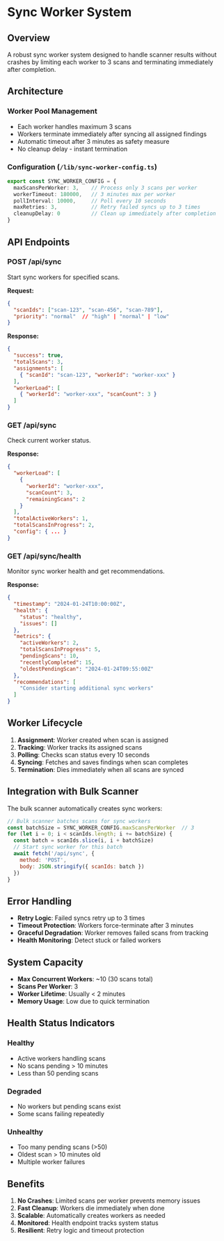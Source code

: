 # Sync Worker System

## Overview
A robust sync worker system designed to handle scanner results without crashes by limiting each worker to 3 scans and terminating immediately after completion.

## Architecture

### Worker Pool Management
- Each worker handles maximum 3 scans
- Workers terminate immediately after syncing all assigned findings
- Automatic timeout after 3 minutes as safety measure
- No cleanup delay - instant termination

### Configuration (`/lib/sync-worker-config.ts`)
```typescript
export const SYNC_WORKER_CONFIG = {
  maxScansPerWorker: 3,    // Process only 3 scans per worker
  workerTimeout: 180000,   // 3 minutes max per worker
  pollInterval: 10000,     // Poll every 10 seconds
  maxRetries: 3,           // Retry failed syncs up to 3 times
  cleanupDelay: 0          // Clean up immediately after completion
}
```

## API Endpoints

### POST /api/sync
Start sync workers for specified scans.

**Request:**
```json
{
  "scanIds": ["scan-123", "scan-456", "scan-789"],
  "priority": "normal"  // "high" | "normal" | "low"
}
```

**Response:**
```json
{
  "success": true,
  "totalScans": 3,
  "assignments": [
    { "scanId": "scan-123", "workerId": "worker-xxx" }
  ],
  "workerLoad": [
    { "workerId": "worker-xxx", "scanCount": 3 }
  ]
}
```

### GET /api/sync
Check current worker status.

**Response:**
```json
{
  "workerLoad": [
    {
      "workerId": "worker-xxx",
      "scanCount": 3,
      "remainingScans": 2
    }
  ],
  "totalActiveWorkers": 1,
  "totalScansInProgress": 2,
  "config": { ... }
}
```

### GET /api/sync/health
Monitor sync worker health and get recommendations.

**Response:**
```json
{
  "timestamp": "2024-01-24T10:00:00Z",
  "health": {
    "status": "healthy",
    "issues": []
  },
  "metrics": {
    "activeWorkers": 2,
    "totalScansInProgress": 5,
    "pendingScans": 10,
    "recentlyCompleted": 15,
    "oldestPendingScan": "2024-01-24T09:55:00Z"
  },
  "recommendations": [
    "Consider starting additional sync workers"
  ]
}
```

## Worker Lifecycle

1. **Assignment**: Worker created when scan is assigned
2. **Tracking**: Worker tracks its assigned scans
3. **Polling**: Checks scan status every 10 seconds
4. **Syncing**: Fetches and saves findings when scan completes
5. **Termination**: Dies immediately when all scans are synced

## Integration with Bulk Scanner

The bulk scanner automatically creates sync workers:

```javascript
// Bulk scanner batches scans for sync workers
const batchSize = SYNC_WORKER_CONFIG.maxScansPerWorker  // 3
for (let i = 0; i < scanIds.length; i += batchSize) {
  const batch = scanIds.slice(i, i + batchSize)
  // Start sync worker for this batch
  await fetch('/api/sync', {
    method: 'POST',
    body: JSON.stringify({ scanIds: batch })
  })
}
```

## Error Handling

- **Retry Logic**: Failed syncs retry up to 3 times
- **Timeout Protection**: Workers force-terminate after 3 minutes
- **Graceful Degradation**: Worker removes failed scans from tracking
- **Health Monitoring**: Detect stuck or failed workers

## System Capacity

- **Max Concurrent Workers**: ~10 (30 scans total)
- **Scans Per Worker**: 3
- **Worker Lifetime**: Usually < 2 minutes
- **Memory Usage**: Low due to quick termination

## Health Status Indicators

### Healthy
- Active workers handling scans
- No scans pending > 10 minutes
- Less than 50 pending scans

### Degraded
- No workers but pending scans exist
- Some scans failing repeatedly

### Unhealthy
- Too many pending scans (>50)
- Oldest scan > 10 minutes old
- Multiple worker failures

## Benefits

1. **No Crashes**: Limited scans per worker prevents memory issues
2. **Fast Cleanup**: Workers die immediately when done
3. **Scalable**: Automatically creates workers as needed
4. **Monitored**: Health endpoint tracks system status
5. **Resilient**: Retry logic and timeout protection